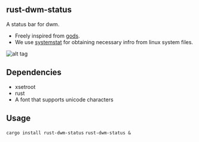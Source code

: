 rust-dwm-status
---------------

A status bar for dwm.
- Freely inspired from [gods](https://github.com/schachmat/gods).
- We use [systemstat](https://github.com/myfreeweb/systemstat) for obtaining necessary infro from linux system files.

![alt tag](https://github.com/pierrechevalier83/rust-dwm-statu/blob/master/screenshots/demo.png)


Dependencies
------------
- xsetroot
- rust
- A font that supports unicode characters

Usage
-----
`cargo install rust-dwm-status`
`rust-dwm-status &`
